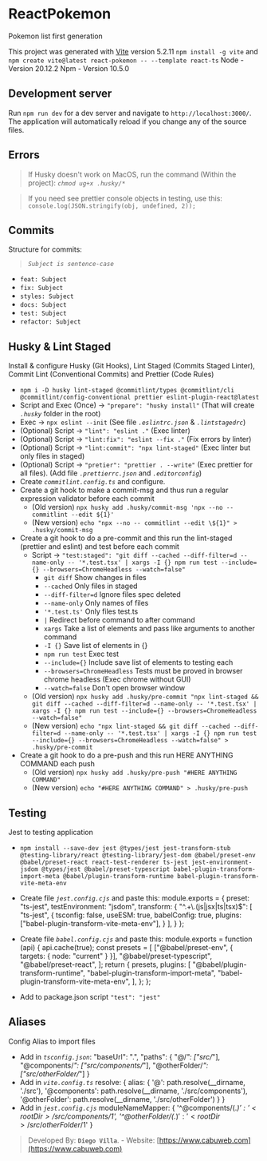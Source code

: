 # ReactPokemon

Pokemon list first generation

This project was generated with [Vite](https://vitejs.dev/guide/) version 5.2.11
`npm install -g vite` and `npm create vite@latest react-pokemon -- --template react-ts`
Node - Version 20.12.2
Npm - Version 10.5.0

## Development server

Run `npm run dev` for a dev server and navigate to `http://localhost:3000/`. The application will automatically reload if you change any of the source files.

## Errors

> If Husky doesn't work on MacOS, run the command (Within the project): _`chmod ug+x .husky/*`_

> If you need see prettier console objects in testing, use this: `console.log(JSON.stringify(obj, undefined, 2));`

## Commits

Structure for commits:

> _`Subject is sentence-case`_ 

- `feat: Subject`
- `fix: Subject`
- `styles: Subject`
- `docs: Subject`
- `test: Subject`
- `refactor: Subject`

## Husky & Lint Staged

Install & configure Husky (Git Hooks), Lint Staged (Commits Staged Linter), Commit Lint (Conventional Commits) and Prettier (Code Rules)

- `npm i -D husky lint-staged @commitlint/types @commitlint/cli @commitlint/config-conventional prettier eslint-plugin-react@latest`
- Script and Exec (Once) -> `"prepare": "husky install"` (That will create _`.husky`_ folder in the root)
- Exec -> `npx eslint --init` (See file _`.eslintrc.json`_ & _`.lintstagedrc`_)
- (Optional) Script -> `"lint": "eslint ."` (Exec linter)
- (Optional) Script -> `"lint:fix": "eslint --fix ."` (Fix errors by linter)
- (Optional) Script -> `"lint:commit": "npx lint-staged"` (Exec linter but only files in staged)
- (Optional) Script -> `"pretier": "prettier . --write"` (Exec prettier for all files). (Add file _`.prettierrc.json`_ and _`.editorconfig`_)
- Create _`commitlint.config.ts`_ and configure.
- Create a git hook to make a commit-msg and thus run a regular expression validator before each commit
  - (Old version) `npx husky add .husky/commit-msg 'npx --no -- commitlint --edit ${1}'`
  - (New version) `echo "npx --no -- commitlint --edit \${1}" > .husky/commit-msg`
- Create a git hook to do a pre-commit and this run the lint-staged (prettier and eslint) and test before each commit
  - Script -> `"test:staged": "git diff --cached --diff-filter=d --name-only -- '*.test.tsx' | xargs -I {} npm run test --include={} --browsers=ChromeHeadless --watch=false"`
    - `git diff` Show changes in files
    - `--cached` Only files in staged
    - `--diff-filter=d` Ignore files spec deleted
    - `--name-only` Only names of files
    - `'*.test.ts'` Only files test.ts
    - `|` Redirect before command to after command
    - `xargs` Take a list of elements and pass like arguments to another command
    - `-I {}` Save list of elements in {}
    - `npm run test` Exec test
    - `--include={}` Include save list of elements to testing each
    - `--browsers=ChromeHeadless` Tests must be proved in browser chrome headless (Exec chrome without GUI)
    - `--watch=false` Don't open browser window
  - (Old version) `npx husky add .husky/pre-commit "npx lint-staged && git diff --cached --diff-filter=d --name-only -- '*.test.tsx' | xargs -I {} npm run test --include={} --browsers=ChromeHeadless --watch=false"`
  - (New version) `echo "npx lint-staged && git diff --cached --diff-filter=d --name-only -- '*.test.tsx' | xargs -I {} npm run test --include={} --browsers=ChromeHeadless --watch=false" > .husky/pre-commit`
- Create a git hook to do a pre-push and this run HERE ANYTHING COMMAND each push
  - (Old version) `npx husky add .husky/pre-push "#HERE ANYTHING COMMAND"`
  - (New version) `echo "#HERE ANYTHING COMMAND" > .husky/pre-push`

## Testing

Jest to testing application

- `npm install --save-dev jest @types/jest jest-transform-stub @testing-library/react @testing-library/jest-dom @babel/preset-env @babel/preset-react react-test-renderer ts-jest jest-environment-jsdom @types/jest @babel/preset-typescript babel-plugin-transform-import-meta @babel/plugin-transform-runtime babel-plugin-transform-vite-meta-env`
- Create file _`jest.config.cjs`_ and paste this:
  module.exports = {
    preset: "ts-jest",
    testEnvironment: "jsdom",
    transform: {
      "^.+\\.(js|jsx|ts|tsx)$": [
        "ts-jest",
        {
          tsconfig: false,
          useESM: true,
          babelConfig: true,
          plugins: ["babel-plugin-transform-vite-meta-env"],
        }
      ],
    }
  };
- Create file _`babel.config.cjs`_ and paste this:
  module.exports = function (api) {
    api.cache(true);
    const presets = [
      ["@babel/preset-env", { targets: { node: "current" } }],
      "@babel/preset-typescript",
      "@babel/preset-react",
    ];
    return {
      presets,
      plugins: [
        "@babel/plugin-transform-runtime",
        "babel-plugin-transform-import-meta",
        "babel-plugin-transform-vite-meta-env",
      ],
    };
  };

- Add to package.json script `"test": "jest"`

## Aliases

Config Alias to import files

- Add in _`tsconfig.json`_:
  "baseUrl": ".",
  "paths": {
    "@/*": ["src/*"],
    "@components/*": ["src/components/*"],
    "@otherFolder/*": ["src/otherFolder/*"]
  }
- Add in _`vite.config.ts`_
  resolve: {
    alias: {
      '@': path.resolve(__dirname, './src'),
      '@components': path.resolve(__dirname, './src/components'),
      '@otherFolder': path.resolve(__dirname, './src/otherFolder')
    }
  }
- Add in _`jest.config.cjs`_
  moduleNameMapper: {
    '^@components/(.*)$': '<rootDir>/src/components/$1',
    '^@otherFolder/(.*)$': '<rootDir>/src/otherFolder/$1'
  }


> Developed By: __`Diego Villa`__. - Website: [https://www.cabuweb.com](https://www.cabuweb.com)